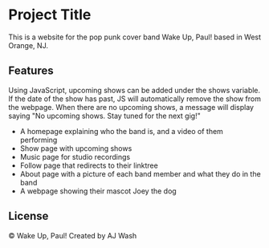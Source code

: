 # Project Title
This is a website for the pop punk cover band Wake Up, Paul! based in West Orange, NJ.

## Features
Using JavaScript, upcoming shows can be added under the shows variable. If the date of the show has past, JS will automatically remove the show from the webpage. When there are no upcoming shows, a message will display saying "No upcoming shows. Stay tuned for the next gig!"

* A homepage explaining who the band is, and a video of them performing
* Show page with upcoming shows
* Music page for studio recordings
* Follow page that redirects to their linktree
* About page with a picture of each band member and what they do in the band
* A webpage showing their mascot Joey the dog

## License
© Wake Up, Paul!
Created by AJ Wash
